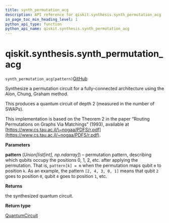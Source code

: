 ```yaml
---
title: synth_permutation_acg
description: API reference for qiskit.synthesis.synth_permutation_acg
in_page_toc_min_heading_level: 1
python_api_type: function
python_api_name: qiskit.synthesis.synth_permutation_acg
---
```


# qiskit.synthesis.synth\_permutation\_acg

<span id="qiskit.synthesis.synth_permutation_acg" />

`synth_permutation_acg(pattern)`[GitHub](https://github.com/qiskit/qiskit/tree/stable/0.40/qiskit/synthesis/permutation/permutation_full.py "view source code")

Synthesize a permutation circuit for a fully-connected architecture using the Alon, Chung, Graham method.

This produces a quantum circuit of depth 2 (measured in the number of SWAPs).

This implementation is based on the Theorem 2 in the paper “Routing Permutations on Graphs Via Matchings” (1993), available at [https://www.cs.tau.ac.il/\~nogaa/PDFS/r.pdf](https://www.cs.tau.ac.il/~nogaa/PDFS/r.pdf).

**Parameters**

**pattern** (*Union\[list\[int], np.ndarray]*) – permutation pattern, describing which qubits occupy the positions 0, 1, 2, etc. after applying the permutation. That is, `pattern[k] = m` when the permutation maps qubit `m` to position `k`. As an example, the pattern `[2, 4, 3, 0, 1]` means that qubit `2` goes to position `0`, qubit `4` goes to position `1`, etc.

**Returns**

the synthesized quantum circuit.

**Return type**

[QuantumCircuit](qiskit.circuit.QuantumCircuit "qiskit.circuit.QuantumCircuit")

